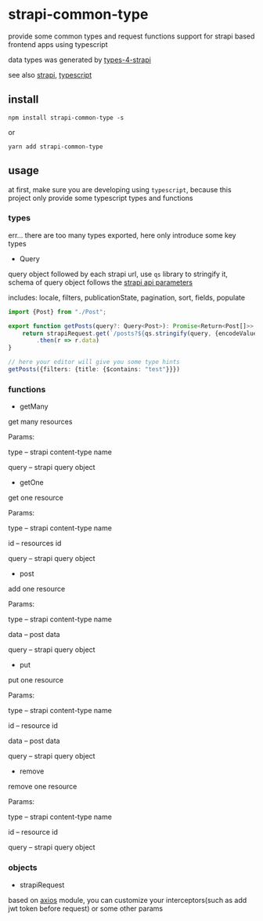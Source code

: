 # strapi-common-type

provide some common types and request functions support for strapi based frontend apps using typescript

data types was generated by [types-4-strapi](https://www.npmjs.com/package/types-4-strapi)

see also [strapi](https://strapi.io), [typescript](https://www.typescriptlang.org/)

## install

```
npm install strapi-common-type -s
```

or

```
yarn add strapi-common-type
```

## usage

at first, make sure you are developing using `typescript`, because this project only provide some typescript types and
functions

### types

err... there are too many types exported, here only introduce some key types

- Query

query object followed by each strapi url, use `qs` library to stringify it, schema of query object follows the [strapi api parameters](https://docs.strapi.io/developer-docs/latest/developer-resources/database-apis-reference/rest/api-parameters.html)

includes: locale, filters, publicationState, pagination, sort, fields, populate

```typescript
import {Post} from "./Post";

export function getPosts(query?: Query<Post>): Promise<Return<Post[]>> {
    return strapiRequest.get(`/posts?${qs.stringify(query, {encodeValuesOnly: true})}`)
        .then(r => r.data)
}

// here your editor will give you some type hints
getPosts({filters: {title: {$contains: "test"}}})
```

### functions

- getMany

get many resources

Params:

type – strapi content-type name

query – strapi query object

- getOne

get one resource

Params:

type – strapi content-type name

id – resources id

query – strapi query object

- post

add one resource

Params:

type – strapi content-type name

data – post data

query – strapi query object

- put

put one resource

Params:

type – strapi content-type name

id – resource id

data – post data

query – strapi query object

- remove

remove one resource

Params:

type – strapi content-type name

id – resource id

query – strapi query object

### objects

- strapiRequest

based on [axios](https://axios-http.com/) module, you can customize your interceptors(such as add jwt token before request) or some other params
